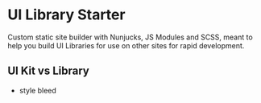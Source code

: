 # UI Library Starter

Custom static site builder with Nunjucks, JS Modules and SCSS, meant to help you build UI Libraries for use on other sites for rapid development.

## UI Kit vs Library

- style bleed
